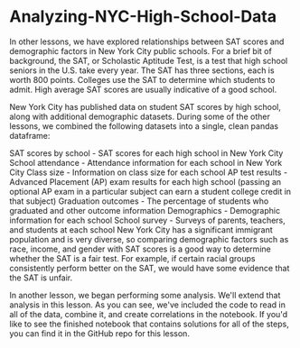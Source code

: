 # Analyzing-NYC-High-School-Data

In other lessons, we have explored relationships between SAT scores and demographic factors in New York City public schools. For a brief bit of background, the SAT, or Scholastic Aptitude Test, is a test that high school seniors in the U.S. take every year. The SAT has three sections, each is worth 800 points. Colleges use the SAT to determine which students to admit. High average SAT scores are usually indicative of a good school.

New York City has published data on student SAT scores by high school, along with additional demographic datasets. During some of the other lessons, we combined the following datasets into a single, clean pandas dataframe:

SAT scores by school - SAT scores for each high school in New York City
School attendance - Attendance information for each school in New York City
Class size - Information on class size for each school
AP test results - Advanced Placement (AP) exam results for each high school (passing an optional AP exam in a particular subject can earn a student college credit in that subject)
Graduation outcomes - The percentage of students who graduated and other outcome information
Demographics - Demographic information for each school
School survey - Surveys of parents, teachers, and students at each school
New York City has a significant immigrant population and is very diverse, so comparing demographic factors such as race, income, and gender with SAT scores is a good way to determine whether the SAT is a fair test. For example, if certain racial groups consistently perform better on the SAT, we would have some evidence that the SAT is unfair.

In another lesson, we began performing some analysis. We'll extend that analysis in this lesson. As you can see, we've included the code to read in all of the data, combine it, and create correlations in the notebook. If you'd like to see the finished notebook that contains solutions for all of the steps, you can find it in the GitHub repo for this lesson.
